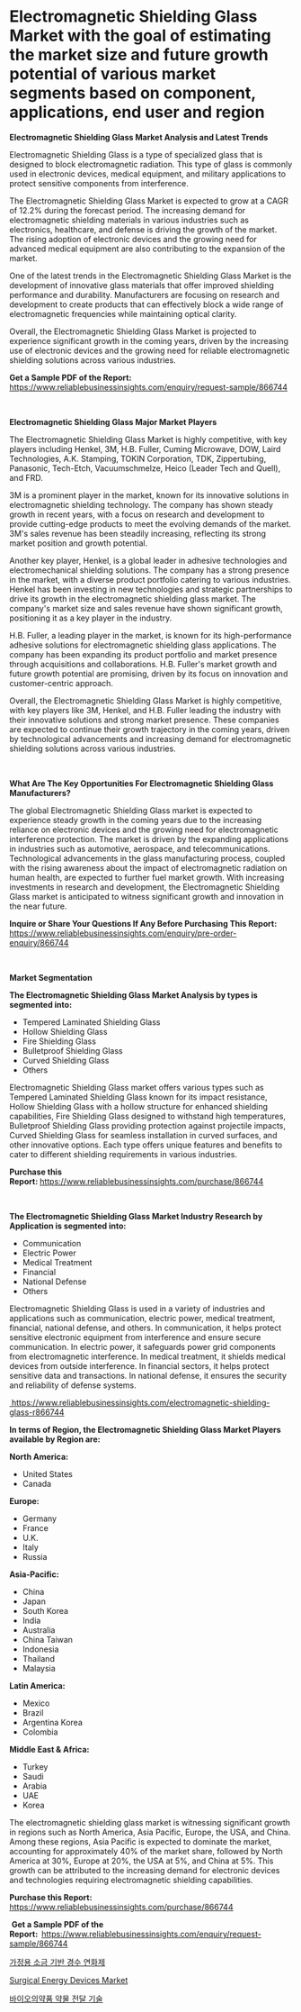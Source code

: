<p><h1>Electromagnetic Shielding Glass Market with the goal of estimating the market size and future growth potential of various market segments based on component, applications, end user and region</h1></p><p><strong>Electromagnetic Shielding Glass Market Analysis and Latest Trends</strong></p>
<p><p>Electromagnetic Shielding Glass is a type of specialized glass that is designed to block electromagnetic radiation. This type of glass is commonly used in electronic devices, medical equipment, and military applications to protect sensitive components from interference.</p><p>The Electromagnetic Shielding Glass Market is expected to grow at a CAGR of 12.2% during the forecast period. The increasing demand for electromagnetic shielding materials in various industries such as electronics, healthcare, and defense is driving the growth of the market. The rising adoption of electronic devices and the growing need for advanced medical equipment are also contributing to the expansion of the market.</p><p>One of the latest trends in the Electromagnetic Shielding Glass Market is the development of innovative glass materials that offer improved shielding performance and durability. Manufacturers are focusing on research and development to create products that can effectively block a wide range of electromagnetic frequencies while maintaining optical clarity.</p><p>Overall, the Electromagnetic Shielding Glass Market is projected to experience significant growth in the coming years, driven by the increasing use of electronic devices and the growing need for reliable electromagnetic shielding solutions across various industries.</p></p>
<p><strong>Get a Sample PDF of the Report:&nbsp;</strong> <a href="https://www.reliablebusinessinsights.com/enquiry/request-sample/866744">https://www.reliablebusinessinsights.com/enquiry/request-sample/866744</a></p>
<p>&nbsp;</p>
<p><strong>Electromagnetic Shielding Glass Major Market Players</strong></p>
<p><p>The Electromagnetic Shielding Glass Market is highly competitive, with key players including Henkel, 3M, H.B. Fuller, Cuming Microwave, DOW, Laird Technologies, A.K. Stamping, TOKIN Corporation, TDK, Zippertubing, Panasonic, Tech-Etch, Vacuumschmelze, Heico (Leader Tech and Quell), and FRD.</p><p>3M is a prominent player in the market, known for its innovative solutions in electromagnetic shielding technology. The company has shown steady growth in recent years, with a focus on research and development to provide cutting-edge products to meet the evolving demands of the market. 3M's sales revenue has been steadily increasing, reflecting its strong market position and growth potential.</p><p>Another key player, Henkel, is a global leader in adhesive technologies and electromechanical shielding solutions. The company has a strong presence in the market, with a diverse product portfolio catering to various industries. Henkel has been investing in new technologies and strategic partnerships to drive its growth in the electromagnetic shielding glass market. The company's market size and sales revenue have shown significant growth, positioning it as a key player in the industry.</p><p>H.B. Fuller, a leading player in the market, is known for its high-performance adhesive solutions for electromagnetic shielding glass applications. The company has been expanding its product portfolio and market presence through acquisitions and collaborations. H.B. Fuller's market growth and future growth potential are promising, driven by its focus on innovation and customer-centric approach.</p><p>Overall, the Electromagnetic Shielding Glass Market is highly competitive, with key players like 3M, Henkel, and H.B. Fuller leading the industry with their innovative solutions and strong market presence. These companies are expected to continue their growth trajectory in the coming years, driven by technological advancements and increasing demand for electromagnetic shielding solutions across various industries.</p></p>
<p>&nbsp;</p>
<p><strong>What Are The Key Opportunities For Electromagnetic Shielding Glass Manufacturers?</strong></p>
<p><p>The global Electromagnetic Shielding Glass market is expected to experience steady growth in the coming years due to the increasing reliance on electronic devices and the growing need for electromagnetic interference protection. The market is driven by the expanding applications in industries such as automotive, aerospace, and telecommunications. Technological advancements in the glass manufacturing process, coupled with the rising awareness about the impact of electromagnetic radiation on human health, are expected to further fuel market growth. With increasing investments in research and development, the Electromagnetic Shielding Glass market is anticipated to witness significant growth and innovation in the near future.</p></p>
<p><strong>Inquire or Share Your Questions If Any Before Purchasing This Report:</strong> <a href="https://www.reliablebusinessinsights.com/enquiry/pre-order-enquiry/866744">https://www.reliablebusinessinsights.com/enquiry/pre-order-enquiry/866744</a></p>
<p>&nbsp;</p>
<p><strong>Market Segmentation</strong></p>
<p><strong>The Electromagnetic Shielding Glass Market Analysis by types is segmented into:</strong></p>
<p><ul><li>Tempered Laminated Shielding Glass</li><li>Hollow Shielding Glass</li><li>Fire Shielding Glass</li><li>Bulletproof Shielding Glass</li><li>Curved Shielding Glass</li><li>Others</li></ul></p>
<p><p>Electromagnetic Shielding Glass market offers various types such as Tempered Laminated Shielding Glass known for its impact resistance, Hollow Shielding Glass with a hollow structure for enhanced shielding capabilities, Fire Shielding Glass designed to withstand high temperatures, Bulletproof Shielding Glass providing protection against projectile impacts, Curved Shielding Glass for seamless installation in curved surfaces, and other innovative options. Each type offers unique features and benefits to cater to different shielding requirements in various industries.</p></p>
<p><strong>Purchase this Report:&nbsp;</strong><a href="https://www.reliablebusinessinsights.com/purchase/866744">https://www.reliablebusinessinsights.com/purchase/866744</a></p>
<p>&nbsp;</p>
<p><strong>The Electromagnetic Shielding Glass Market Industry Research by Application is segmented into:</strong></p>
<p><ul><li>Communication</li><li>Electric Power</li><li>Medical Treatment</li><li>Financial</li><li>National Defense</li><li>Others</li></ul></p>
<p><p>Electromagnetic Shielding Glass is used in a variety of industries and applications such as communication, electric power, medical treatment, financial, national defense, and others. In communication, it helps protect sensitive electronic equipment from interference and ensure secure communication. In electric power, it safeguards power grid components from electromagnetic interference. In medical treatment, it shields medical devices from outside interference. In financial sectors, it helps protect sensitive data and transactions. In national defense, it ensures the security and reliability of defense systems.</p></p>
<p><a href="https://www.reliablebusinessinsights.com/electromagnetic-shielding-glass-r866744">&nbsp;https://www.reliablebusinessinsights.com/electromagnetic-shielding-glass-r866744</a></p>
<p><strong>In terms of Region, the Electromagnetic Shielding Glass Market Players available by Region are:</strong></p>
<p>
    <p> <strong> North America: </strong>
        <ul>
            <li>United States</li>
            <li>Canada</li>
        </ul>
        </p> 
    <p> <strong> Europe: </strong>
        <ul>
            <li>Germany</li>
            <li>France</li>
            <li>U.K.</li>
            <li>Italy</li>
            <li>Russia</li>
        </ul>
        </p> 
    <p> <strong> Asia-Pacific: </strong>
        <ul>
            <li>China</li>
            <li>Japan</li>
            <li>South Korea</li>
            <li>India</li>
            <li>Australia</li>
            <li>China Taiwan</li>
            <li>Indonesia</li>
            <li>Thailand</li>
            <li>Malaysia</li>
        </ul>
        </p> 
    <p> <strong> Latin America: </strong>
        <ul>
            <li>Mexico</li>
            <li>Brazil</li>
            <li>Argentina Korea</li>
            <li>Colombia</li>
        </ul>
        </p> 
    <p> <strong> Middle East & Africa: </strong>
        <ul>
            <li>Turkey</li>
            <li>Saudi</li>
            <li>Arabia</li>
            <li>UAE</li>
            <li>Korea</li>
        </ul>
    </p>
    </p>
<p><p>The electromagnetic shielding glass market is witnessing significant growth in regions such as North America, Asia Pacific, Europe, the USA, and China. Among these regions, Asia Pacific is expected to dominate the market, accounting for approximately 40% of the market share, followed by North America at 30%, Europe at 20%, the USA at 5%, and China at 5%. This growth can be attributed to the increasing demand for electronic devices and technologies requiring electromagnetic shielding capabilities.</p></p>
<p><strong>Purchase this Report: </strong><a href="https://www.reliablebusinessinsights.com/purchase/866744">https://www.reliablebusinessinsights.com/purchase/866744</a></p>
<p>&nbsp;<strong>Get a Sample PDF of the Report:&nbsp;&nbsp;</strong><a href="https://www.reliablebusinessinsights.com/enquiry/request-sample/866744">https://www.reliablebusinessinsights.com/enquiry/request-sample/866744</a></p>
<p><strong></strong></p>
<p><p><a href="https://github.com/PercyHagernes9778/Market-Research-Report-List-2/blob/main/1545706129383.md">가정용 소금 기반 경수 연화제</a></p><p><a href="https://view.publitas.com/reportprime-1/global-surgical-energy-devices-market-opportunities-and-forecast-for-period-from-2024-to-2031/">Surgical Energy Devices Market</a></p><p><a href="https://medium.com/@fimaswijaya/%EC%83%9D%EB%AA%85-%EA%B3%BC%ED%95%99-%EC%95%BD%EB%AC%BC-%EC%A0%84%EB%8B%AC-%EA%B8%B0%EC%88%A0-%EC%8B%9C%EC%9E%A5-%EA%B7%9C%EB%AA%A8%EB%8A%94-%EA%B8%80%EB%A1%9C%EB%B2%8C-%EC%82%B0%EC%97%85%EC%97%90%EC%84%9C-%EC%B5%9C%EC%A0%81%EC%9D%98-%EB%A7%88%EC%BC%80%ED%8C%85-%EC%B1%84%EB%84%90%EC%9D%84-%EB%82%98%ED%83%80%EB%83%85%EB%8B%88%EB%8B%A4-88ec7163eb20">바이오의약품 약물 전달 기술</a></p></p>